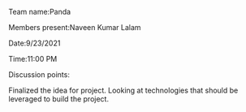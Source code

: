 Team name:Panda

Members present:Naveen Kumar Lalam

Date:9/23/2021

Time:11:00 PM

Discussion points:

Finalized the idea for project.
Looking at technologies that should be leveraged to build the project.